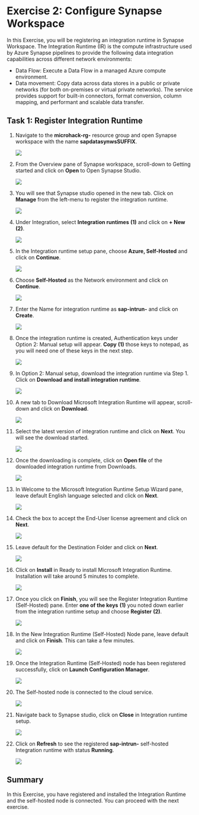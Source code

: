 # Exercise 2: Configure Synapse Workspace

In this Exercise, you will be registering an integration runtime in Synapse Workspace. The Integration Runtime (IR) is the compute infrastructure used by Azure Synapse pipelines to provide the following data integration capabilities across different network environments:

   * Data Flow: Execute a Data Flow in a managed Azure compute environment.
   * Data movement: Copy data across data stores in a public or private networks (for both on-premises or virtual private networks). The service provides support for built-in connectors, format conversion, column mapping, and performant and scalable data transfer.

## Task 1: Register Integration Runtime

1. Navigate to the **microhack-rg-<inject key="DeploymentID" enableCopy="false"/>** resource group and open Synapse workspace with the name **sapdatasynwsSUFFIX**.

   ![](media/ex2-latestsynapse.png)
   
2. From the Overview pane of Synapse workspace, scroll-down to Getting started and click on **Open** to Open Synapse Studio.

   ![](media/ex2-latest-openstudio.png)

3. You will see that Synapse studio opened in the new tab. Click on **Manage** from the left-menu to register the integration runtime.

   ![](media/ex2-clickmanage.png)
   
4. Under Integration, select **Integration runtimes** **(1)** and click on **+ New** **(2)**.

   ![](media/ex2-newir.png)
   
5. In the Integration runtime setup pane, choose **Azure, Self-Hosted** and click on **Continue**.

   ![](media/ex2-selfhosted.png)
   
6. Choose **Self-Hosted** as the Network environment and click on **Continue**.

   ![](media/ex2-networksh.png)
   
7. Enter the Name for integration runtime as **sap-intrun-<inject key="DeploymentID" enableCopy="false"/>** and click on **Create**.  

   ![](media/ex2-nameir.png)
   
8. Once the integration runtime is created, Authentication keys under Option 2: Manual setup will appear. **Copy** **(1)** those keys to notepad, as you will need one of these keys in the next step.

   ![](media/ex2-copykeys.png)
   
9. In Option 2: Manual setup, download the integration runtime via Step 1. Click on **Download and install integration runtime**.

   ![](media/ex2-downloadir.png)
 
10. A new tab to Download Microsoft Integration Runtime will appear, scroll-down and click on **Download**.

    ![](media/ex2-microsoftir.png)
    
11. Select the latest version of integration runtime and click on **Next**. You will see the download started.

    ![](media/ex2-latestvir.png)
    
12. Once the downloading is complete, click on **Open file** of the downloaded integration runtime from Downloads.

    ![](media/ex2-installir.png)
    
13. In Welcome to the Microsoft Integration Runtime Setup Wizard pane, leave default English language selected and click on **Next**.

    ![](media/ex2-irinstall1.png)

14. Check the box to accept the End-User license agreement and click on **Next**.

    ![](media/ex2-irinstall2.png)
    
15. Leave default for the Destination Folder and click on **Next**.

    ![](media/ex2-irinstall3.png)
    
16. Click on **Install** in Ready to install Microsoft Integration Runtime. Installation will take around 5 minutes to complete.

    ![](media/ex2-irinstall4.png)
    
17. Once you click on **Finish**, you will see the Register Integration Runtime (Self-Hosted) pane. Enter **one of the keys** **(1)** you noted down earlier from the integration runtime setup and choose **Register** **(2)**.

    ![](media/ex2-registerirkey.png)
    
18. In the New Integration Runtime (Self-Hosted) Node pane, leave default and click on **Finish**. This can take a few minutes.

    ![](media/ex2-registerfinish.png)
    
19. Once the Integration Runtime (Self-Hosted) node has been registered successfully, click on **Launch Configuration Manager**.

    ![](media/ex2-launchir.png)
    
20. The Self-hosted node is connected to the cloud service.

    ![](media/ex2-shnode.png)

21. Navigate back to Synapse studio, click on **Close** in Integration runtime setup.

    ![](media/ex2-closeirs.png)
    
22. Click on **Refresh** to see the registered **sap-intrun-<inject key="DeploymentID" enableCopy="false"/>** self-hosted Integration runtime with status **Running**.

    ![](media/ex2-refreshir.png)     

## Summary

In this Exercise, you have registered and installed the Integration Runtime and the self-hosted node is connected. You can proceed with the next exercise. 
    
